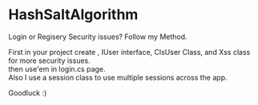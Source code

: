 # HashSaltAlgorithm
Login or Regisery Security issues? Follow my Method.

First in your project create , IUser interface, ClsUser Class, and Xss class for more security issues.<br>
then use'em in login.cs page.<br>
Also I use a session class to use multiple sessions across the app.

Goodluck :)
